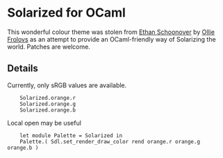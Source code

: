 # Solarized for OCaml

This wonderful colour theme was stolen from [Ethan Schoonover] by [Ollie Frolovs] as an attempt to provide an OCaml-friendly way of Solarizing the world. Patches are welcome.

[Ethan Schoonover]: http://ethanschoonover.com/solarized
[Ollie Frolovs]: http://frolovs.me

## Details

  Currently, only sRGB values are available.

```
    Solarized.orange.r
    Solarized.orange.g
    Solarized.orange.b
```
  Local open may be useful
```
    let module Palette = Solarized in
    Palette.( Sdl.set_render_draw_color rend orange.r orange.g orange.b )
```
